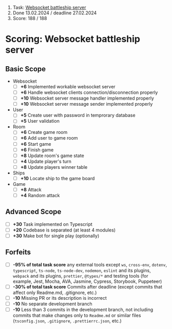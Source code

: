 1. Task: [Websocket battleship server](https://github.com/AlreadyBored/nodejs-assignments/blob/main/assignments/battleship/assignment.md)  
2. Done 13.02.2024 / deadline 27.02.2024  
3. Score: 188 / 188  

# Scoring: Websocket battleship server  

## Basic Scope  
- Websocket  
  - [ ] **+6** Implemented workable websocket server  
  - [ ] **+6** Handle websocket clients connection/disconnection properly  
  - [ ] **+10** Websocket server message handler implemented properly  
  - [ ] **+10** Websocket server message sender implemented properly  
- User  
  - [ ] **+5** Create user with password in temprorary database  
  - [ ] **+5** User validation  
- Room  
  - [ ] **+6** Create game room  
  - [ ] **+6** Add user to game room  
  - [ ] **+6** Start game  
  - [ ] **+6** Finish game  
  - [ ] **+8** Update room's game state  
  - [ ] **+4** Update player's turn  
  - [ ] **+8** Update players winner table  
- Ships  
  - [ ] **+10** Locate ship to the game board  
- Game  
  - [ ] **+8** Attack  
  - [ ] **+4** Random attack  
## Advanced Scope  
- [ ] **+30** Task implemented on Typescript  
- [ ] **+20** Codebase is separated (at least 4 modules)  
- [ ] **+30** Make bot for single play (optionally)  
## Forfeits  
- [ ] **-95% of total task score** any external tools except `ws`, `cross-env`, `dotenv`, `typescript`, `ts-node`, `ts-node-dev`, `nodemon`, `eslint` and its plugins, `webpack` and its plugins, `prettier`, `@types/*` and testing tools (for example, Jest, Mocha, AVA, Jasmine, Cypress, Storybook, Puppeteer)  
- [ ] **-30% of total task score** Commits after deadline (except commits that affect only Readme.md, .gitignore, etc.)  
- [ ] **-10** Missing PR or its description is incorrect  
- [ ] **-10** No separate development branch  
- [ ] **-10** Less than 3 commits in the development branch, not including commits that make changes only to `Readme.md` or similar files (`tsconfig.json`, `.gitignore`, `.prettierrc.json`, etc.)  
